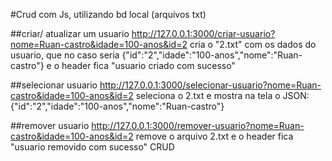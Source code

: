#Crud com Js, utilizando bd local (arquivos txt)

##criar/ atualizar um usuario
http://127.0.0.1:3000/criar-usuario?nome=Ruan-castro&idade=100-anos&id=2 cria o "2.txt" com os dados do usuario, que no caso seria
{"id":"2","idade":"100-anos","nome":"Ruan-castro"}  e o header fica "usuario criado com sucesso"

##selecionar usuario
 http://127.0.0.1:3000/selecionar-usuario?nome=Ruan-castro&idade=100-anos&id=2
seleciona o 2.txt e mostra na tela o JSON:  {"id":"2","idade":"100-anos","nome":"Ruan-castro"}

##remover usuario
http://127.0.0.1:3000/remover-usuario?nome=Ruan-castro&idade=100-anos&id=2
remove o arquivo 2.txt e o header fica "usuario removido com sucesso"
CRUD